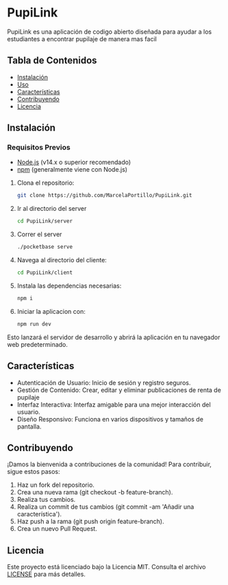 # PupiLink

PupiLink es una aplicación de codigo abierto diseñada para ayudar a los estudiantes a encontrar pupilaje de manera mas facil

## Tabla de Contenidos

- [Instalación](#instalación)
- [Uso](#uso)
- [Características](#características)
- [Contribuyendo](#contribuyendo)
- [Licencia](#licencia)


## Instalación

### Requisitos Previos

- [Node.js](https://nodejs.org/) (v14.x o superior recomendado)
- [npm](https://www.npmjs.com/) (generalmente viene con Node.js)

1. Clona el repositorio:

   ```sh
   git clone https://github.com/MarcelaPortillo/PupiLink.git
   ```

2. Ir al directorio del server
    ```sh
    cd PupiLink/server
    ```

3. Correr el server 
    ```sh
    ./pocketbase serve
    ```
4. Navega al directorio del cliente:
    ```sh
    cd PupiLink/client
    ```

5. Instala las dependencias necesarias:
    ```sh
    npm i 
    ```

6. Iniciar la aplicacion con:
    ```sh
    npm run dev
    ```
Esto lanzará el servidor de desarrollo y abrirá la aplicación en tu navegador web predeterminado.

## Características
- Autenticación de Usuario: Inicio de sesión y registro seguros.
- Gestión de Contenido: Crear, editar y eliminar publicaciones de renta de pupilaje
- Interfaz Interactiva: Interfaz amigable para una mejor interacción del usuario.
- Diseño Responsivo: Funciona en varios dispositivos y tamaños de pantalla.

## Contribuyendo
¡Damos la bienvenida a contribuciones de la comunidad! Para contribuir, sigue estos pasos:

1. Haz un fork del repositorio.
2. Crea una nueva rama (git checkout -b feature-branch).
3. Realiza tus cambios.
4. Realiza un commit de tus cambios (git commit -am 'Añadir una característica').
5. Haz push a la rama (git push origin feature-branch).
6. Crea un nuevo Pull Request.

## Licencia
Este proyecto está licenciado bajo la Licencia MIT. Consulta el archivo [LICENSE](LICENSE) para más detalles.
